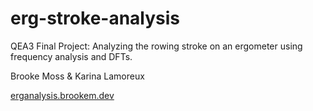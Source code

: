 # erg-stroke-analysis
QEA3 Final Project: Analyzing the rowing stroke on an ergometer using frequency analysis and DFTs.

Brooke Moss & Karina Lamoreux

[erganalysis.brookem.dev](https://erganalysis.brookem.dev)